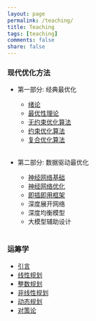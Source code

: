 ```yaml
---
layout: page
permalink: /teaching/
title: Teaching
tags: [teaching]
comments: false
share: false
---
```




### 现代优化方法

- 第一部分: 经典最优化  <br>
  - <a href="../teaching/现代优化方法/绪论.pdf" class="textlink" target="_blank">绪论 </a> <br>
  - <a href="../teaching/现代优化方法/最优化理论.pdf" class="textlink" target="_blank">最优性理论 </a> <br>
  - <a href="../teaching/现代优化方法/无约束优化算法.pdf" class="textlink" target="_blank">无约束优化算法 </a> <br>
  - <a href="../teaching/现代优化方法/约束优化算法.pdf" class="textlink" target="_blank">约束优化算法 </a> <br>
  - <a href="../teaching/现代优化方法/复合优化算法.pdf" class="textlink" target="_blank">复合优化算法 </a> <br><br>

      
- 第二部分: 数据驱动最优化<br>
  - <a href="../teaching/现代优化方法/神经网络基础.pdf" class="textlink" target="_blank">神经网络基础 </a> <br>
  - <a href="../teaching/现代优化方法/神经网络优化.pdf" class="textlink" target="_blank">神经网络优化 </a>  <br>
  - <a href="../teaching/现代优化方法/即插即用框架.pdf" class="textlink" target="_blank">即插即用框架 </a> <br>
  - 深度展开网络 <br>
  - 深度均衡模型 <br>
  - 大模型辅助设计<br><br>




### 运筹学

- <a href="../teaching/运筹学/引言.pdf" class="textlink" target="_blank">引言 </a> <br>
- <a href="../teaching/运筹学/线性规划.pdf" class="textlink" target="_blank">线性规划  </a> <br>
- <a href="../teaching/运筹学/整数规划.pdf" class="textlink" target="_blank">整数规划 </a> <br>
- <a href="../teaching/运筹学/非线性规划.pdf" class="textlink" target="_blank">非线性规划 </a> <br>
- <a href="../teaching/运筹学/动态规划.pdf" class="textlink" target="_blank">动态规划 </a> <br>
- <a href="../teaching/运筹学/对策论.pdf" class="textlink" target="_blank">对策论 </a> <br><br>
  
